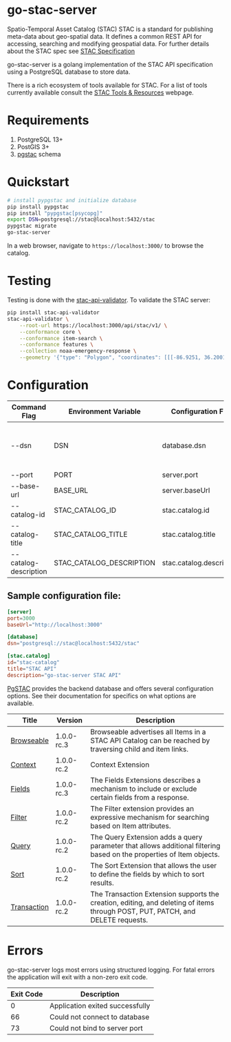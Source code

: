 # go-stac-server

Spatio-Temporal Asset Catalog (STAC) STAC is a standard for publishing meta-data about geo-spatial data. It defines
a common REST API for accessing, searching and modifying geospatial data. For further details about the STAC spec see
[STAC Specification](https://stacspec.org/en/about/stac-spec/)

go-stac-server is a golang implementation of the STAC API specification using a PostgreSQL database to store data.

There is a rich ecosystem of tools available for STAC. For a list of tools currently available consult the
[STAC Tools & Resources](https://stacspec.org/en/about/tools-resources/) webpage.

# Requirements

1. PostgreSQL 13+
2. PostGIS 3+
3. [pgstac](https://github.com/stac-utils/pgstac) schema

# Quickstart

```bash
# install pypgstac and initialize database
pip install pypgstac
pip install "pypgstac[psycopg]"
export DSN=postgresql://stac@localhost:5432/stac
pypgstac migrate
go-stac-server
```

In a web browser, navigate to `https://localhost:3000/` to browse the catalog.

# Testing

Testing is done with the [stac-api-validator](https://github.com/stac-utils/stac-api-validator). To validate the
STAC server:

```bash
pip install stac-api-validator
stac-api-validator \
    --root-url https://localhost:3000/api/stac/v1/ \
    --conformance core \
    --conformance item-search \
    --conformance features \
    --collection noaa-emergency-response \
    --geometry '{"type": "Polygon", "coordinates": [[[-86.9251, 36.2001], [-86.9251, 36.1749], [-86.8999, 36.1749], [-86.8999, 36.2001], [-86.9251, 36.2001]]]}'
```

# Configuration

| Command Flag          | Environment Variable     | Configuration File       | Description                                                                                         |
|-----------------------|--------------------------|--------------------------|-----------------------------------------------------------------------------------------------------|
| --dsn                 | DSN                      | database.dsn             | Database connection string `postgresql://[[username:[password]@][host[:port]][/dbname][?paramspec]` |
| --port                | PORT                     | server.port              | Port to run server on                                                                               |
| --base-url            | BASE_URL                 | server.baseUrl           | Base URL to use when expanding links                                                                |
| --catalog-id          | STAC_CATALOG_ID          | stac.catalog.id          | ID used for STAC catalog                                                                            |
| --catalog-title       | STAC_CATALOG_TITLE       | stac.catalog.title       | Title of this STAC catalog                                                                          |
| --catalog-description | STAC_CATALOG_DESCRIPTION | stac.catalog.description | Description of this STAC catalog                                                                    |

## Sample configuration file:

```toml
[server]
port=3000
baseUrl="http://localhost:3000"

[database]
dsn="postgresql://stac@localhost:5432/stac"

[stac.catalog]
id="stac-catalog"
title="STAC API"
description="go-stac-server STAC API"
```

[PgSTAC](https://stac-utils.github.io/pgstac/pgstac/) provides the backend database
and offers several configuration options. See their documentation for specifics on
what options are available.

| Title                                                             | Version    | Description                                                                                                                    |
|-------------------------------------------------------------------|------------|--------------------------------------------------------------------------------------------------------------------------------|
| [Browseable](https://github.com/stac-api-extensions/browseable)   | 1.0.0-rc.3 | Browseable advertises all Items in a STAC API Catalog can be reached by traversing child and item links.                       |
| [Context](https://github.com/stac-api-extensions/context)         | 1.0.0-rc.2 | Context Extension                                                                                                              |
| [Fields](https://github.com/stac-api-extensions/fields)           | 1.0.0-rc.3 | The Fields Extensions describes a mechanism to include or exclude certain fields from a response.                              |
| [Filter](https://github.com/stac-api-extensions/filter)           | 1.0.0-rc.2 | The Filter extension provides an expressive mechanism for searching based on Item attributes.                                  |
| [Query](https://github.com/stac-api-extensions/query)             | 1.0.0-rc.2 | The Query Extension adds a query parameter that allows additional filtering based on the properties of Item objects.           |
| [Sort](https://github.com/stac-api-extensions/sort)               | 1.0.0-rc.2 | The Sort Extension that allows the user to define the fields by which to sort results.                                         |
| [Transaction](https://github.com/stac-api-extensions/transaction) | 1.0.0-rc.2 | The Transaction Extension supports the creation, editing, and deleting of items through POST, PUT, PATCH, and DELETE requests. |

# Errors

go-stac-server logs most errors using structured logging. For fatal errors the
application will exit with a non-zero exit code.

| Exit Code | Description                     |
|-----------|---------------------------------|
| 0         | Application exited successfully |
| 66        | Could not connect to database   |
| 73        | Could not bind to server port   |